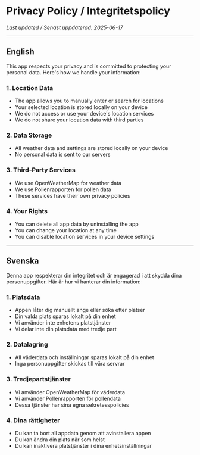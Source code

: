 # Privacy Policy / Integritetspolicy

_Last updated / Senast uppdaterad: 2025-06-17_

---

## English

This app respects your privacy and is committed to protecting your personal data. Here's how we handle your information:

### 1. Location Data
- The app allows you to manually enter or search for locations  
- Your selected location is stored locally on your device  
- We do not access or use your device's location services  
- We do not share your location data with third parties  

### 2. Data Storage
- All weather data and settings are stored locally on your device  
- No personal data is sent to our servers  

### 3. Third-Party Services
- We use OpenWeatherMap for weather data  
- We use Pollenrapporten for pollen data  
- These services have their own privacy policies  

### 4. Your Rights
- You can delete all app data by uninstalling the app  
- You can change your location at any time  
- You can disable location services in your device settings  

---

## Svenska

Denna app respekterar din integritet och är engagerad i att skydda dina personuppgifter. Här är hur vi hanterar din information:

### 1. Platsdata
- Appen låter dig manuellt ange eller söka efter platser  
- Din valda plats sparas lokalt på din enhet  
- Vi använder inte enhetens platstjänster  
- Vi delar inte din platsdata med tredje part  

### 2. Datalagring
- All väderdata och inställningar sparas lokalt på din enhet  
- Inga personuppgifter skickas till våra servrar  

### 3. Tredjepartstjänster
- Vi använder OpenWeatherMap för väderdata  
- Vi använder Pollenrapporten för pollendata  
- Dessa tjänster har sina egna sekretesspolicies  

### 4. Dina rättigheter
- Du kan ta bort all appdata genom att avinstallera appen  
- Du kan ändra din plats när som helst  
- Du kan inaktivera platstjänster i dina enhetsinställningar  

